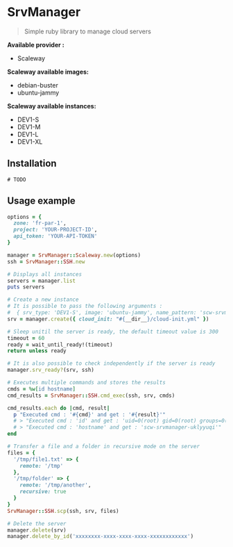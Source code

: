# SrvManager

> Simple ruby library to manage cloud servers

**Available provider :**
* Scaleway

**Scaleway available images:**
* debian-buster
* ubuntu-jammy

**Scaleway available instances:**
* DEV1-S
* DEV1-M
* DEV1-L
* DEV1-XL

## Installation

```
# TODO
```

## Usage example

```ruby
options = {
  zone: 'fr-par-1',
  project: 'YOUR-PROJECT-ID',
  api_token: 'YOUR-API-TOKEN'
}

manager = SrvManager::Scaleway.new(options)
ssh = SrvManager::SSH.new

# Displays all instances
servers = manager.list
puts servers

# Create a new instance
# It is possible to pass the following arguments :
#  { srv_type: 'DEV1-S', image: 'ubuntu-jammy', name_pattern: 'scw-srvmanager-__RANDOM__', cloud_init: false }
srv = manager.create({ cloud_init: "#{__dir__}/cloud-init.yml" })

# Sleep unitil the server is ready, the default timeout value is 300
timeout = 60 
ready = wait_until_ready!(timeout)
return unless ready

# It is also possible to check independently if the server is ready
manager.srv_ready?(srv, ssh)

# Executes multiple commands and stores the results
cmds = %w[id hostname]
cmd_results = SrvManager::SSH.cmd_exec(ssh, srv, cmds)

cmd_results.each do |cmd, result|
  p "Executed cmd : '#{cmd}' and get : '#{result}'"
  # > "Executed cmd : 'id' and get : 'uid=0(root) gid=0(root) groups=0(root)'"
  # > "Executed cmd : 'hostname' and get : 'scw-srvmanager-uklyyuqi'"
end

# Transfer a file and a folder in recursive mode on the server
files = {
  '/tmp/file1.txt' => {
    remote: '/tmp'
  },
  '/tmp/folder' => {
    remote: '/tmp/another',
    recursive: true
  }
}
SrvManager::SSH.scp(ssh, srv, files)

# Delete the server
manager.delete(srv)
manager.delete_by_id('xxxxxxxx-xxxx-xxxx-xxxx-xxxxxxxxxxxx')
```